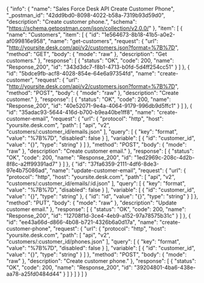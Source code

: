 {
  "info": {
    "name": "Sales Force Desk API Create Customer Phone",
    "_postman_id": "42dd9bd0-8098-4022-b58a-7319b93d59d0",
    "description": "Create customer phone.",
    "schema": "https://schema.getpostman.com/json/collection/v2.0.0/"
  },
  "item": [
    {
      "name": "Customers",
      "item": [
        {
          "id": "1e564673-8b18-41b5-a0e2-af099816e958",
          "name": "get-customers",
          "request": {
            "url": "http://yoursite.desk.com/api/v2/customers.json?format=%7B%7D",
            "method": "GET",
            "body": {
              "mode": "raw"
            },
            "description": "Get customers."
          },
          "response": [
            {
              "status": "OK",
              "code": 200,
              "name": "Response_200",
              "id": "343d3dc7-f8b1-4713-b0fd-5d4ff254cc51"
            }
          ]
        },
        {
          "id": "5bdce9fb-acf8-4028-854e-64e6a97354fd",
          "name": "create-customer",
          "request": {
            "url": "http://yoursite.desk.com/api/v2/customers.json?format=%7B%7D",
            "method": "POST",
            "body": {
              "mode": "raw"
            },
            "description": "Create customer."
          },
          "response": [
            {
              "status": "OK",
              "code": 200,
              "name": "Response_200",
              "id": "40e52071-9e4a-4064-9179-996db9d5ffc1"
            }
          ]
        },
        {
          "id": "35adac93-5644-416d-b700-b9ea40be1ff8",
          "name": "create-customer-email",
          "request": {
            "url": {
              "protocol": "http",
              "host": "yoursite.desk.com",
              "path": [
                "api",
                "v2",
                "customers/:customer_id/emails.json"
              ],
              "query": [
                {
                  "key": "format",
                  "value": "%7B%7D",
                  "disabled": false
                }
              ],
              "variable": [
                {
                  "id": "customer_id",
                  "value": "{}",
                  "type": "string"
                }
              ]
            },
            "method": "POST",
            "body": {
              "mode": "raw"
            },
            "description": "Create customer email."
          },
          "response": [
            {
              "status": "OK",
              "code": 200,
              "name": "Response_200",
              "id": "1ed2969c-208c-4d2b-8f8c-a2ff99391ad7"
            }
          ]
        },
        {
          "id": "37fa6359-2111-4df6-8de3-97e4b75086ad",
          "name": "update-customer-email",
          "request": {
            "url": {
              "protocol": "http",
              "host": "yoursite.desk.com",
              "path": [
                "api",
                "v2",
                "customers/:customer_id/emails/:id.json"
              ],
              "query": [
                {
                  "key": "format",
                  "value": "%7B%7D",
                  "disabled": false
                }
              ],
              "variable": [
                {
                  "id": "customer_id",
                  "value": "{}",
                  "type": "string"
                },
                {
                  "id": "id",
                  "value": "{}",
                  "type": "string"
                }
              ]
            },
            "method": "PUT",
            "body": {
              "mode": "raw"
            },
            "description": "Update customer email."
          },
          "response": [
            {
              "status": "OK",
              "code": 200,
              "name": "Response_200",
              "id": "12708f1d-3ce4-4eb9-a152-97a78575b31c"
            }
          ]
        },
        {
          "id": "ee43a66d-d866-4b08-b721-4326b6a0d17a",
          "name": "create-customer-phone",
          "request": {
            "url": {
              "protocol": "http",
              "host": "yoursite.desk.com",
              "path": [
                "api",
                "v2",
                "customers/:customer_id/phones.json"
              ],
              "query": [
                {
                  "key": "format",
                  "value": "%7B%7D",
                  "disabled": false
                }
              ],
              "variable": [
                {
                  "id": "customer_id",
                  "value": "{}",
                  "type": "string"
                }
              ]
            },
            "method": "POST",
            "body": {
              "mode": "raw"
            },
            "description": "Create customer phone."
          },
          "response": [
            {
              "status": "OK",
              "code": 200,
              "name": "Response_200",
              "id": "39204801-4ba6-438e-aa78-a25fd0484d44"
            }
          ]
        }
      ]
    }
  ]
}